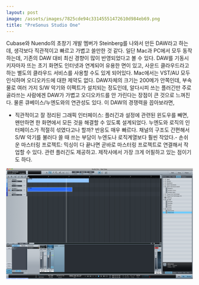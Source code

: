 ```yaml
---
layout: post
image: /assets/images/7825cde94c33145551472610d984eb69.png
title: "PreSonus Studio One"
---
```


Cubase와 Nuendo의 초창기 개발 멤버가 Steinberg를 나와서 만든 DAW라고 하는데, 생각보다 직관적이고 빠르고 가볍고 쓸만한 것 같다. 일단 Mac과 PC에서 모두 동작하는데, 기존의 DAW 대비 최신 경향이 많이 반영되었다고 볼 수 있다. DAW를 기동시키자마자 뜨는 초기 화면도 인터넷과 연계되어 유용한 면이 있고, 사운드 클라우드라고 하는 별도의 클라우드 서비스를 사용할 수도 있게 되어있다. 
Mac에서는 VST/AU 모두 인식하며 오디오카드에 대한 제약도 없다. DAW자체의 크기는 200메가 안쪽인데, 부속물로 여러 가지 S/W 악기와 이펙트가 설치되는 정도인데, 알다시피 쓰는 플러긴만 주로 골라쓰는 사람에겐 DAW가 가볍고 오디오카드를 안 가린다는 장점이 큰 것으로 느껴진다. 물론 큐베이스/누엔도와의 연관성도 있다.
이 DAW의 경쟁력을 꼽아보라면,
- 직관적이고 잘 정리된 그래픽 인터페이스: 플러긴과 설정에 관련된 윈도우를 빼면, 왠만하면 한 화면에서 모든 것을 해결할 수 있도록 설계되었다. 누엔도와 로직의 인터페이스가 적절히 섞였다고나 할까? 반응도 매우 빠르다. 채널의 구조도 간편해서 S/W 악기를 불러다 쓸 때 쓰는 부담이 누엔도나 로직계열보다 훨씬 작았다.- 손쉬운 마스터링 프로젝트: 믹싱이 다 끝나면 곧바로 마스터링 프로젝트로 연결해서 작업할 수 있다. 관련 플러긴도 제공하고. 제작사에서 가장 크게 어필하고 있는 점이기도 하다.

![image](/assets/images/7825cde94c33145551472610d984eb69.png)


